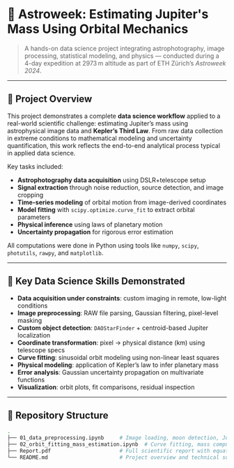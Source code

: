 # 🌌 Astroweek: Estimating Jupiter's Mass Using Orbital Mechanics

> A hands-on data science project integrating astrophotography, image processing, statistical modeling, and physics — conducted during a 4-day expedition at 2973 m altitude as part of ETH Zürich’s *Astroweek 2024*.

---

## 🚀 Project Overview

This project demonstrates a complete **data science workflow** applied to a real-world scientific challenge: estimating Jupiter’s mass using astrophysical image data and **Kepler’s Third Law**. From raw data collection in extreme conditions to mathematical modeling and uncertainty quantification, this work reflects the end-to-end analytical process typical in applied data science.

Key tasks included:
- **Astrophotography data acquisition** using DSLR+telescope setup
- **Signal extraction** through noise reduction, source detection, and image cropping
- **Time-series modeling** of orbital motion from image-derived coordinates
- **Model fitting** with `scipy.optimize.curve_fit` to extract orbital parameters
- **Physical inference** using laws of planetary motion
- **Uncertainty propagation** for rigorous error estimation

All computations were done in Python using tools like `numpy`, `scipy`, `photutils`, `rawpy`, and `matplotlib`.

---

## 🧠 Key Data Science Skills Demonstrated

- **Data acquisition under constraints**: custom imaging in remote, low-light conditions
- **Image preprocessing**: RAW file parsing, Gaussian filtering, pixel-level masking
- **Custom object detection**: `DAOStarFinder` + centroid-based Jupiter localization
- **Coordinate transformation**: pixel → physical distance (km) using telescope specs
- **Curve fitting**: sinusoidal orbit modeling using non-linear least squares
- **Physical modeling**: application of Kepler’s law to infer planetary mass
- **Error analysis**: Gaussian uncertainty propagation on multivariate functions
- **Visualization**: orbit plots, fit comparisons, residual inspection

---

## 📁 Repository Structure

```bash
.
├── 01_data_preprocessing.ipynb     # Image loading, moon detection, Jupiter localization
├── 02_orbit_fitting_mass_estimation.ipynb  # Curve fitting, mass computation, error analysis
├── Report.pdf                      # Full scientific report with equations, plots, and discussion
└── README.md                       # Project overview and technical summary
